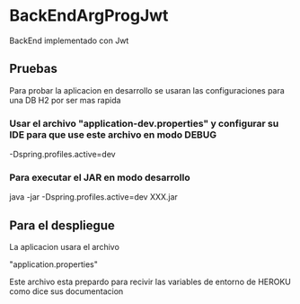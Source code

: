 # BackEndArgProgJwt
BackEnd implementado con Jwt

## Pruebas 
Para probar la aplicacion en desarrollo se 
usaran las configuraciones para una DB H2 por ser mas rapida

### Usar el archivo "application-dev.properties" y configurar su IDE para que use este archivo en modo DEBUG

-Dspring.profiles.active=dev

### Para executar el JAR en modo desarrollo

java -jar -Dspring.profiles.active=dev XXX.jar

## Para el despliegue 
La aplicacion usara el archivo

"application.properties"

Este archivo esta prepardo para recivir las variables de entorno de HEROKU como dice sus documentacion
